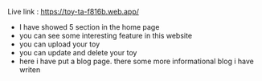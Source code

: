 Live link : https://toy-ta-f816b.web.app/

* I have showed 5 section in the home page
* you can see some interesting feature in this website
* you can upload your toy
* you can update and delete your toy
* here i have put a blog page. there some more informational blog i have writen
